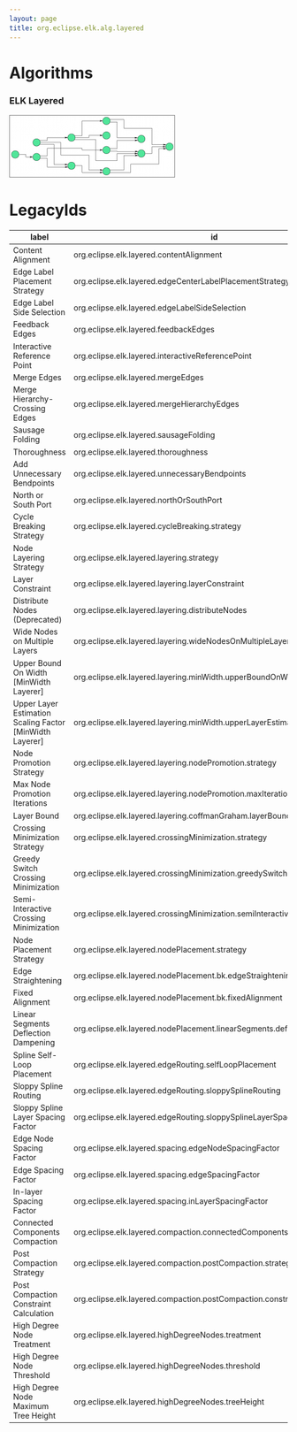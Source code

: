 ```yaml
---
layout: page
title: org.eclipse.elk.alg.layered
---
```

# Algorithms

### ELK Layered

![alt text](images/layered.png)


# LegacyIds

label | id | legacyIds
----|----|----
Content Alignment | org.eclipse.elk.layered.contentAlignment | de.cau.cs.kieler.klay.layered.contentAlignment 
Edge Label Placement Strategy | org.eclipse.elk.layered.edgeCenterLabelPlacementStrategy | de.cau.cs.kieler.edgeLabelPlacementStrategy 
Edge Label Side Selection | org.eclipse.elk.layered.edgeLabelSideSelection | de.cau.cs.kieler.klay.layered.edgeLabelSideSelection 
Feedback Edges | org.eclipse.elk.layered.feedbackEdges | de.cau.cs.kieler.klay.layered.feedBackEdges 
Interactive Reference Point | org.eclipse.elk.layered.interactiveReferencePoint | de.cau.cs.kieler.klay.layered.interactiveReferencePoint 
Merge Edges | org.eclipse.elk.layered.mergeEdges | de.cau.cs.kieler.klay.layered.mergeEdges 
Merge Hierarchy-Crossing Edges | org.eclipse.elk.layered.mergeHierarchyEdges | de.cau.cs.kieler.klay.layered.mergeHierarchyEdges 
Sausage Folding | org.eclipse.elk.layered.sausageFolding | de.cau.cs.kieler.klay.layered.sausageFolding 
Thoroughness | org.eclipse.elk.layered.thoroughness | de.cau.cs.kieler.klay.layered.thoroughness 
Add Unnecessary Bendpoints | org.eclipse.elk.layered.unnecessaryBendpoints | de.cau.cs.kieler.klay.layered.unnecessaryBendpoints 
North or South Port | org.eclipse.elk.layered.northOrSouthPort | de.cau.cs.kieler.klay.layered.northOrSouthPort 
Cycle Breaking Strategy | org.eclipse.elk.layered.cycleBreaking.strategy | de.cau.cs.kieler.klay.layered.cycleBreaking 
Node Layering Strategy | org.eclipse.elk.layered.layering.strategy | de.cau.cs.kieler.klay.layered.nodeLayering 
Layer Constraint | org.eclipse.elk.layered.layering.layerConstraint | de.cau.cs.kieler.klay.layered.layerConstraint 
Distribute Nodes (Deprecated) | org.eclipse.elk.layered.layering.distributeNodes | de.cau.cs.kieler.klay.layered.distributeNodes 
Wide Nodes on Multiple Layers | org.eclipse.elk.layered.layering.wideNodesOnMultipleLayers | de.cau.cs.kieler.klay.layered.wideNodesOnMultipleLayers 
Upper Bound On Width [MinWidth Layerer] | org.eclipse.elk.layered.layering.minWidth.upperBoundOnWidth | de.cau.cs.kieler.klay.layered.minWidthUpperBoundOnWidth 
Upper Layer Estimation Scaling Factor [MinWidth Layerer] | org.eclipse.elk.layered.layering.minWidth.upperLayerEstimationScalingFactor | de.cau.cs.kieler.klay.layered.minWidthUpperLayerEstimationScalingFactor 
Node Promotion Strategy | org.eclipse.elk.layered.layering.nodePromotion.strategy | de.cau.cs.kieler.klay.layered.nodePromotion 
Max Node Promotion Iterations | org.eclipse.elk.layered.layering.nodePromotion.maxIterations | de.cau.cs.kieler.klay.layered.nodePromotionBoundary 
Layer Bound | org.eclipse.elk.layered.layering.coffmanGraham.layerBound | 
Crossing Minimization Strategy | org.eclipse.elk.layered.crossingMinimization.strategy | de.cau.cs.kieler.klay.layered.crossMin 
Greedy Switch Crossing Minimization | org.eclipse.elk.layered.crossingMinimization.greedySwitch | de.cau.cs.kieler.klay.layered.greedySwitch 
Semi-Interactive Crossing Minimization | org.eclipse.elk.layered.crossingMinimization.semiInteractive | 
Node Placement Strategy | org.eclipse.elk.layered.nodePlacement.strategy | de.cau.cs.kieler.klay.layered.nodePlacement 
Edge Straightening | org.eclipse.elk.layered.nodePlacement.bk.edgeStraightening | de.cau.cs.kieler.klay.layered.nodeplace.compactionStrategy 
Fixed Alignment | org.eclipse.elk.layered.nodePlacement.bk.fixedAlignment | de.cau.cs.kieler.klay.layered.fixedAlignment 
Linear Segments Deflection Dampening | org.eclipse.elk.layered.nodePlacement.linearSegments.deflectionDampening | de.cau.cs.kieler.klay.layered.linearSegmentsDeflectionDampening 
Spline Self-Loop Placement | org.eclipse.elk.layered.edgeRouting.selfLoopPlacement | de.cau.cs.kieler.klay.layered.splines.selfLoopPlacement 
Sloppy Spline Routing | org.eclipse.elk.layered.edgeRouting.sloppySplineRouting | 
Sloppy Spline Layer Spacing Factor | org.eclipse.elk.layered.edgeRouting.sloppySplineLayerSpacing | 
Edge Node Spacing Factor | org.eclipse.elk.layered.spacing.edgeNodeSpacingFactor | de.cau.cs.kieler.klay.layered.edgeNodeSpacingFactor 
Edge Spacing Factor | org.eclipse.elk.layered.spacing.edgeSpacingFactor | de.cau.cs.kieler.klay.layered.edgeSpacingFactor 
In-layer Spacing Factor | org.eclipse.elk.layered.spacing.inLayerSpacingFactor | de.cau.cs.kieler.klay.layered.inLayerSpacingFactor 
Connected Components Compaction | org.eclipse.elk.layered.compaction.connectedComponents | de.cau.cs.kieler.klay.layered.components.compact 
Post Compaction Strategy | org.eclipse.elk.layered.compaction.postCompaction.strategy | de.cau.cs.kieler.klay.layered.postCompaction 
Post Compaction Constraint Calculation | org.eclipse.elk.layered.compaction.postCompaction.constraints | de.cau.cs.kieler.klay.layered.postCompaction.constraints 
High Degree Node Treatment | org.eclipse.elk.layered.highDegreeNodes.treatment | de.cau.cs.kieler.klay.layered.highDegreeNode.treatment 
High Degree Node Threshold | org.eclipse.elk.layered.highDegreeNodes.threshold | de.cau.cs.kieler.klay.layered.highDegreeNode.threshold 
High Degree Node Maximum Tree Height | org.eclipse.elk.layered.highDegreeNodes.treeHeight | de.cau.cs.kieler.klay.layered.highDegreeNode.treeHeight 
